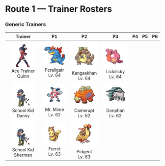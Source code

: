 # Route 1 — Trainer Rosters

### Generic Trainers

| Trainer | P1 | P2 | P3 | P4 | P5 | P6 |
|:-------:|:--:|:--:|:--:|:--:|:--:|:--:|
| ![Ace Trainer Quinn](../../assets/trainers/ace_trainer.png "Ace Trainer Quinn")<br>Ace Trainer Quinn | ![Feraligatr](../../assets/sprites/feraligatr/front.gif "Feraligatr: It is hard for it to support its weight out of water, so it sometimes gets down on all fours. But it moves fast.")<br>Feraligatr<br>Lv. 64 | ![Kangaskhan](../../assets/sprites/kangaskhan/front.gif "Kangaskhan: To protect its young, it will never give up during battle, no matter how badly wounded it is.")<br>Kangaskhan<br>Lv. 64 | ![Lickilicky](../../assets/sprites/lickilicky/front.gif "Lickilicky: It has space in its throat to store saliva. It can also roll up its tongue and store it in the same spot.")<br>Lickilicky<br>Lv. 64 |
| ![School Kid Danny](../../assets/trainers/school_kid.png "School Kid Danny")<br>School Kid Danny | ![Mr. Mime](../../assets/sprites/mr-mime/front.gif "Mr. Mime: Its fingertips emit a peculiar force field that hardens air to create an actual wall.")<br>Mr. Mime<br>Lv. 62 | ![Camerupt](../../assets/sprites/camerupt/front.gif "Camerupt: It lives in the crater of a volcano. It is well known that the humps on its back erupt every 10 years.")<br>Camerupt<br>Lv. 62 | ![Donphan](../../assets/sprites/donphan/front.gif "Donphan: The longer and bigger its tusks, the higher its rank in its herd. The tusks take long to grow.")<br>Donphan<br>Lv. 62 |
| ![School Kid Sherman](../../assets/trainers/school_kid.png "School Kid Sherman")<br>School Kid Sherman | ![Furret](../../assets/sprites/furret/front.gif "Furret: There is no telling where the tail begins. Despite its short legs, it is quick and likes to chase RATTATA.")<br>Furret<br>Lv. 63 | ![Pidgeot](../../assets/sprites/pidgeot/front.gif "Pidgeot: It spreads its beautiful wings wide to frighten its enemies. It can fly at Mach 2 speed.")<br>Pidgeot<br>Lv. 63 |


